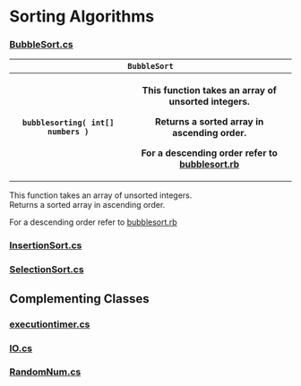 # Sorting Algorithms  

### [BubbleSort.cs]()  

<table>
  <tr>
    <th colspan="2"><code>BubbleSort</code></th>
  </tr>
  <tr>
    <th><code>bubblesorting( int[] numbers )</code></th>
    <th>
      <p>This function takes an array of unsorted integers.  
      <p>Returns a sorted array in ascending order.</p>
      <p>For a descending order refer to <a href="https://github.com/Bubblemelon/Ruby-Stuff/blob/master/ruby%20practice/bubblesort.rb">bubblesort.rb</a></p>
    </th>
  </tr>
</table>


This function takes an array of unsorted integers.  
Returns a sorted array in ascending order.  

For a descending order refer to [bubblesort.rb](https://github.com/Bubblemelon/Ruby-Stuff/blob/master/ruby%20practice/bubblesort.rb)  

### [InsertionSort.cs]()  

### [SelectionSort.cs]()  

## Complementing Classes  

### [executiontimer.cs]()  

### [IO.cs]()  

### [RandomNum.cs]()  

